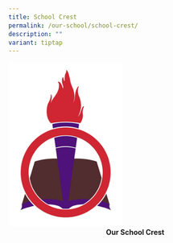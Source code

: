 ```yaml
---
title: School Crest
permalink: /our-school/school-crest/
description: ""
variant: tiptap
---
```

<img src="/images/school-logo.jpeg" style="width:45%">
<strong><center>Our School Crest</center></strong>